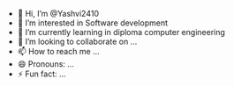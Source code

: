 - 👋 Hi, I’m @Yashvi2410
- 👀 I’m interested in Software development
- 🌱 I’m currently learning in diploma computer engineering 
- 💞️ I’m looking to collaborate on ...
- 📫 How to reach me ...
- 😄 Pronouns: ...
- ⚡ Fun fact: ...

<!---
Yashvi2410/Yashvi2410 is a ✨ special ✨ repository because its `README.md` (this file) appears on your GitHub profile.
You can click the Preview link to take a look at your changes.
--->
